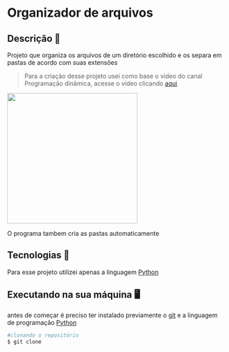# Organizador de arquivos

## Descrição 📄
Projeto que organiza os arquivos de um diretório escolhido e os separa em pastas de acordo com suas extensões
>Para a criação desse projeto usei como base o video do canal Programação dinâmica, acesse o video clicando 
[aqui](https://youtu.be/5vdEb_pitfc)

<img src="https://user-images.githubusercontent.com/81048603/139351521-4bf0ae30-64f1-4c8c-9756-52d1481db2e7.jpg" width="300"/>

O programa tambem cria as pastas automaticamente

## Tecnologias 🔨
Para esse projeto utilizei apenas a linguagem [Python](https://www.python.org)

## Executando na sua máquina 🖥️
antes de começar é preciso ter instalado previamente o [git](https://git-scm.com/downloads) e a linguagem de programação [Python](https://www.python.org/downloads/)
```bash
#clonando o repositório
$ git clone
```
